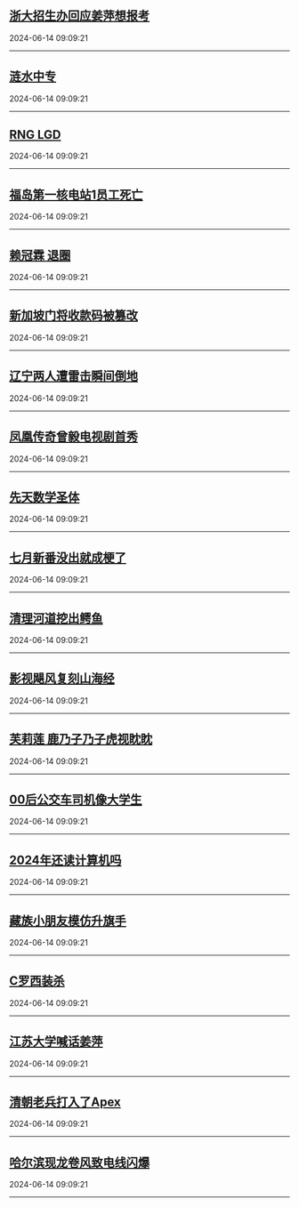 ## [浙大招生办回应姜萍想报考](https://search.bilibili.com/all?vt=36849326&keyword=%E6%B5%99%E5%A4%A7%E6%8B%9B%E7%94%9F%E5%8A%9E%E5%9B%9E%E5%BA%94%E5%A7%9C%E8%90%8D%E6%83%B3%E6%8A%A5%E8%80%83&order=click)

2024-06-14 09:09:21

---
## [涟水中专](https://search.bilibili.com/all?vt=36849326&keyword=%E6%B6%9F%E6%B0%B4%E4%B8%AD%E4%B8%93&order=click)

2024-06-14 09:09:21

---
## [RNG LGD](https://search.bilibili.com/all?vt=36849326&keyword=RNG+LGD&order=click)

2024-06-14 09:09:21

---
## [福岛第一核电站1员工死亡](https://search.bilibili.com/all?vt=36849326&keyword=%E7%A6%8F%E5%B2%9B%E7%AC%AC%E4%B8%80%E6%A0%B8%E7%94%B5%E7%AB%991%E5%91%98%E5%B7%A5%E6%AD%BB%E4%BA%A1&order=click)

2024-06-14 09:09:21

---
## [赖冠霖 退圈](https://search.bilibili.com/all?vt=36849326&keyword=%E8%B5%96%E5%86%A0%E9%9C%96+%E9%80%80%E5%9C%88&order=click)

2024-06-14 09:09:21

---
## [新加坡门将收款码被篡改](https://search.bilibili.com/all?vt=36849326&keyword=%E6%96%B0%E5%8A%A0%E5%9D%A1%E9%97%A8%E5%B0%86%E6%94%B6%E6%AC%BE%E7%A0%81%E8%A2%AB%E7%AF%A1%E6%94%B9&order=click)

2024-06-14 09:09:21

---
## [辽宁两人遭雷击瞬间倒地](https://search.bilibili.com/all?vt=36849326&keyword=%E8%BE%BD%E5%AE%81%E4%B8%A4%E4%BA%BA%E9%81%AD%E9%9B%B7%E5%87%BB%E7%9E%AC%E9%97%B4%E5%80%92%E5%9C%B0&order=click)

2024-06-14 09:09:21

---
## [凤凰传奇曾毅电视剧首秀](https://search.bilibili.com/all?vt=36849326&keyword=%E5%87%A4%E5%87%B0%E4%BC%A0%E5%A5%87%E6%9B%BE%E6%AF%85%E7%94%B5%E8%A7%86%E5%89%A7%E9%A6%96%E7%A7%80&order=click)

2024-06-14 09:09:21

---
## [先天数学圣体](https://search.bilibili.com/all?vt=36849326&keyword=%E5%85%88%E5%A4%A9%E6%95%B0%E5%AD%A6%E5%9C%A3%E4%BD%93&order=click)

2024-06-14 09:09:21

---
## [七月新番没出就成梗了](https://search.bilibili.com/all?vt=36849326&keyword=%E4%B8%83%E6%9C%88%E6%96%B0%E7%95%AA%E6%B2%A1%E5%87%BA%E5%B0%B1%E6%88%90%E6%A2%97%E4%BA%86&order=click)

2024-06-14 09:09:21

---
## [清理河道挖出鳄鱼](https://search.bilibili.com/all?vt=36849326&keyword=%E6%B8%85%E7%90%86%E6%B2%B3%E9%81%93%E6%8C%96%E5%87%BA%E9%B3%84%E9%B1%BC&order=click)

2024-06-14 09:09:21

---
## [影视飓风复刻山海经](https://search.bilibili.com/all?vt=36849326&keyword=%E5%BD%B1%E8%A7%86%E9%A3%93%E9%A3%8E%E5%A4%8D%E5%88%BB%E5%B1%B1%E6%B5%B7%E7%BB%8F&order=click)

2024-06-14 09:09:21

---
## [芙莉莲 鹿乃子乃子虎视眈眈](https://search.bilibili.com/all?vt=36849326&keyword=%E8%8A%99%E8%8E%89%E8%8E%B2+%E9%B9%BF%E4%B9%83%E5%AD%90%E4%B9%83%E5%AD%90%E8%99%8E%E8%A7%86%E7%9C%88%E7%9C%88&order=click)

2024-06-14 09:09:21

---
## [00后公交车司机像大学生](https://search.bilibili.com/all?vt=36849326&keyword=00%E5%90%8E%E5%85%AC%E4%BA%A4%E8%BD%A6%E5%8F%B8%E6%9C%BA%E5%83%8F%E5%A4%A7%E5%AD%A6%E7%94%9F&order=click)

2024-06-14 09:09:21

---
## [2024年还读计算机吗](https://search.bilibili.com/all?vt=36849326&keyword=2024%E5%B9%B4%E8%BF%98%E8%AF%BB%E8%AE%A1%E7%AE%97%E6%9C%BA%E5%90%97&order=click)

2024-06-14 09:09:21

---
## [藏族小朋友模仿升旗手](https://search.bilibili.com/all?vt=36849326&keyword=%E8%97%8F%E6%97%8F%E5%B0%8F%E6%9C%8B%E5%8F%8B%E6%A8%A1%E4%BB%BF%E5%8D%87%E6%97%97%E6%89%8B&order=click)

2024-06-14 09:09:21

---
## [C罗西装杀](https://search.bilibili.com/all?vt=36849326&keyword=C%E7%BD%97%E8%A5%BF%E8%A3%85%E6%9D%80&order=click)

2024-06-14 09:09:21

---
## [江苏大学喊话姜萍](https://search.bilibili.com/all?vt=36849326&keyword=%E6%B1%9F%E8%8B%8F%E5%A4%A7%E5%AD%A6%E5%96%8A%E8%AF%9D%E5%A7%9C%E8%90%8D&order=click)

2024-06-14 09:09:21

---
## [清朝老兵打入了Apex](https://search.bilibili.com/all?vt=36849326&keyword=%E6%B8%85%E6%9C%9D%E8%80%81%E5%85%B5%E6%89%93%E5%85%A5%E4%BA%86Apex&order=click)

2024-06-14 09:09:21

---
## [哈尔滨现龙卷风致电线闪爆](https://search.bilibili.com/all?vt=36849326&keyword=%E5%93%88%E5%B0%94%E6%BB%A8%E7%8E%B0%E9%BE%99%E5%8D%B7%E9%A3%8E%E8%87%B4%E7%94%B5%E7%BA%BF%E9%97%AA%E7%88%86&order=click)

2024-06-14 09:09:21

---
